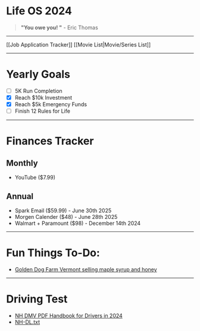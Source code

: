 # Life OS 2024

> **"You owe you! "** - Eric Thomas

---

[[Job Application Tracker]]
[[Movie List|Movie/Series List]]

---
# Yearly Goals

- [ ]  5K Run Completion
- [x]  Reach $10k Investment
- [x]  Reach $5k Emergency Funds
- [ ]  Finish 12 Rules for Life
---
# Finances Tracker
## Monthly

- YouTube ($7.99)
## Annual

- Spark Email ($59.99) - June 30th 2025
- Morgen Calender ($48) - June 28th 2025
- Walmart + Paramount ($98) - December 14th 2024

---
# Fun Things To-Do:

- [Golden Dog Farm Vermont selling maple syrup and honey](https://goldendogfarm.com/)

---
# Driving Test

- [NH DMV PDF Handbook for Drivers in 2024](https://driving-tests.org/new-hampshire/nh-dmv-drivers-handbook-manual/)
- [NH-DL.txt](NH-DL.txt)
